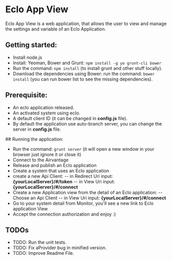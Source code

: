 # Eclo App View

Eclo App View is a web application, that allows the user to view and manage the settings and variable of an Eclo Application. 


## Getting started:
- Install node.js
- Install: Yeoman, Bower and Grunt: `npm install -g yo grunt-cli bower`
- Run the command: `npm install` (to install grunt and other stuff locally).
- Download the dependencies using Bower: run the command: `bower install` (you can run bower list to see the missing dependencies).


## Prerequisite:
- An eclo application released.
- An activated system using eclo.
- A default client ID (it can be changed in **config.js** file).
- By default the application use auto-branch server, you can change the server in **config.js** file.



## Running the application:

- Run the command: `grunt server` (it will open a new window in your browser just ignore it or close it)
- Connect to the Airvantage
- Release and publish an Eclo application
- Create a system that uses an Eclo application
- create a new Api Client:
-- in Redirect Uri input: **{yourLocalServer}/#/token**
-- in View Uri input: **{yourLocalServer}/#/connect**
- Create a new Application view from the detail of an Eclo application:
-- Choose an Api Client
-- in View Uri input: **{yourLocalServer}/#/connect**
- Go to your system detail from Monitor, you'll see a new link to Eclo application View
- Accept the connection authorization and enjoy :)

## TODOs

- TODO: Run the unit tests.
- TODO: Fix aProvider bug in minified version.
- TODO: Improve Readme File.
